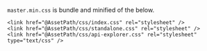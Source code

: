 ﻿`master.min.css` is bundle and minified of the below.
```markup
<link href="@AssetPath/css/index.css" rel="stylesheet" />
<link href="@AssetPath/css/standalone.css" rel="stylesheet" />
<link href="@AssetPath/css/api-explorer.css" rel="stylesheet" type="text/css" />
```